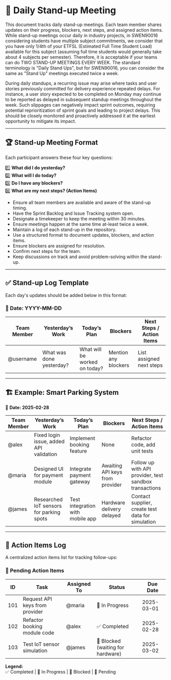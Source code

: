 # 🚀 Daily Stand-up Meeting

This document tracks daily stand-up meetings. Each team member shares updates on their progress, blockers, next steps, and assigned action items.
While stand-up meetings occur daily in industry projects, in SWEN90016 considering students have multiple subject commitments, we consider that you have only 1/4th of your ETFSL (Estimated Full Time Student Load) available for this subject (assuming full time students would generally take about 4 subjects per semester). Therefore, it is acceptable if your teams can do TWO STAND-UP MEETINGS EVERY WEEK. The standard terminology is "Daily Stand Ups", but for SWEN90016, you can consider the same as "Stand Up" meetings executed twice a week.

During daily standups, a recurring issue may arise where tasks and user stories previously committed for delivery experience repeated delays. For instance, a user story expected to be completed on Monday may continue to be reported as delayed in subsequent standup meetings throughout the week. Such slippages can negatively impact sprint outcomes, requiring potential reprioritization of sprint goals and leading to project delays. This should be closely monitored and proactively addressed it at the earliest opportunity to mitigate its impact.  

---

## 🏆 **Stand-up Meeting Format**
Each participant answers these four key questions:

1️⃣ **What did I do yesterday?**  
2️⃣ **What will I do today?**  
3️⃣ **Do I have any blockers?**  
4️⃣ **What are my next steps? (Action Items)**  

- Ensure all team members are available and aware of the stand-up timing.  
- Have the Sprint Backlog and Issue Tracking system open.  
- Designate a timekeeper to keep the meeting within 30 minutes.  
- Ensure meetings happen at the same time at-least twice a week.  
- Maintain a log of each stand-up in the repository.  
- Use a structured format to document updates, blockers, and action items.  
- Ensure blockers are assigned for resolution.  
- Confirm next steps for the team.  
- Keep discussions on track and avoid problem-solving within the stand-up.  
---

## ✅ **Stand-up Log Template**
Each day's updates should be added below in this format:

### 📅 Date: YYYY-MM-DD
| **Team Member** | **Yesterday’s Work** | **Today’s Plan** | **Blockers** | **Next Steps / Action Items** |
|--------------|------------------|-------------|---------|------------------|
| @username | What was done yesterday? | What will be worked on today? | Mention any blockers | List assigned next steps |

---

## 🏗️ **Example: Smart Parking System**
📅 **Date: 2025-02-28**  

| **Team Member** | **Yesterday’s Work** | **Today’s Plan** | **Blockers** | **Next Steps / Action Items** |
|--------------|------------------|-------------|---------|------------------|
| @alex | Fixed login issue, added API validation | Implement booking feature | None | Refactor code, add unit tests |
| @maria | Designed UI for payment module | Integrate payment gateway | Awaiting API keys from provider | Follow up with API provider, test sandbox transactions |
| @james | Researched IoT sensors for parking spots | Test integration with mobile app | Hardware delivery delayed | Contact supplier, create test data for simulation |

---

## 📌 **Action Items Log**
A centralized action items list for tracking follow-ups:

### 📅 **Pending Action Items**
| **ID** | **Task** | **Assigned To** | **Status** | **Due Date** |
|----|----------|------------|----------|---------|
| 101 | Request API keys from provider | @maria | 🔄 In Progress | 2025-03-01 |
| 102 | Refactor booking module code | @alex | ✅ Completed | 2025-02-28 |
| 103 | Test IoT sensor simulation | @james | 🛑 Blocked (waiting for hardware) | 2025-03-02 |

**Legend:**  
✅ Completed | 🔄 In Progress | 🛑 Blocked | 🚧 Pending  
